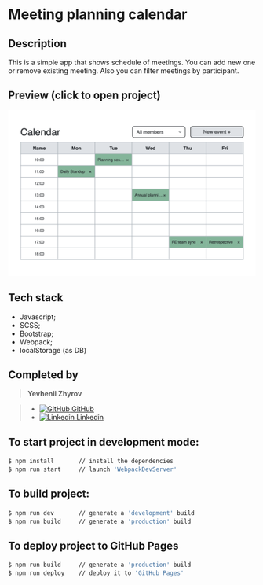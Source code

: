 # Meeting planning calendar

## Description

This is a simple app that shows schedule of meetings. You can add new one or remove existing meeting. Also you can filter meetings by participant.

## Preview (click to open project)

[![preview](./preview.png)](https://zzzhyrov.github.io/meeting-planning-calendar/)

## Tech stack

- Javascript;
- SCSS;
- Bootstrap;
- Webpack;
- localStorage (as DB)

## Completed by

>**Yevhenii Zhyrov**

>- [<img alt="GitHub" width="18px" src="https://raw.githubusercontent.com/boris-catsvill/course-js.javascript.ru/master/tech-stack/github-logo.png" /> GitHub](https://github.com/zzzhyrov)
>- [<img alt="Linkedin" width="18px" src="https://raw.githubusercontent.com/boris-catsvill/course-js.javascript.ru/master/tech-stack/linkedin-logo.png" /> Linkedin](https://www.linkedin.com/in/zhyrov/)

## To start project in development mode:

```sh
$ npm install       // install the dependencies
$ npm run start     // launch 'WebpackDevServer'
```

## To build project:

```sh
$ npm run dev       // generate a 'development' build
$ npm run build     // generate a 'production' build
```

## To deploy project to GitHub Pages

```sh
$ npm run build     // generate a 'production' build
$ npm run deploy    // deploy it to 'GitHub Pages'
```
